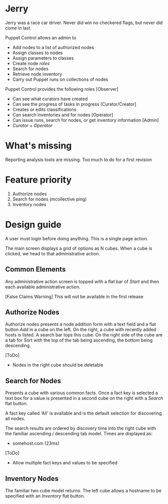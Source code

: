 # Jerry
Jerry was a race car driver. Never did win no checkered flags, but never did come in last.

Puppet Control allows an admin to
* Add nodes to a list of authorized nodes
* Assign classes to nodes
* Assign parameters to classes
* Create node *roles*
* Search for nodes
* Retrieve node inventory
* Carry out Puppet runs on collections of nodes

Puppet Control provides the following roles
[Observer]
  * Can see what curators have created
  * Can see the progress of tasks in progress
[Curator/Creator]
  * Creates or edits classifications
  * Can search inventories and for nodes
[Operator]
  * Can issue runs, search for nodes, or get inventory information
[Admin]
  * *Curator* + *Operator*

# What's missing

Reporting analysis tools are missing. Too much to do for a first revision

# Feature priority

1. Authorize nodes
1. Search for nodes (mcollective ping)
1. Inventory nodes

# Design guide

A user must login before doing anything. This is a single page action.
 
The main screen displays a grid of options as N cubes. When a cube is clicked, we head to that administrative action. 

## Common Elements

Any administrative action screen is topped with a flat bar of *Start* and then each available administrative action.

[False Claims Warning]
 This will not be available in the first release

## Authorize Nodes

Authorize nodes presents a node addition form with a text field and a flat button *Add* in a cube on the left. On the right, a cube with recently added hosts is listed. A search bar tops this cube. On the right side of the cube are a tab for Sort with the top of the tab being ascending, the bottom being descending.

[ToDo]
 * Nodes in the right cube should be deletable

## Search for Nodes

Presents a cube with various common facts. Once a fact key is selected a text box for a value is presented in a second cube on the right with a *Search* flat button. 

A fact key called 'All' is available and is the default selection for discovering all nodes.

The search results are ordered by discovery time into the right cube with the familiar ascending / descending tab model. Times are displayed as:
* somehost.com (23ms)

[ToDo]
* Allow multiple fact keys and values to be specified

## Inventory Nodes

The familiar two cube model returns. The left cube allows a hostname to be specified with an *Inventory* flat button. 

